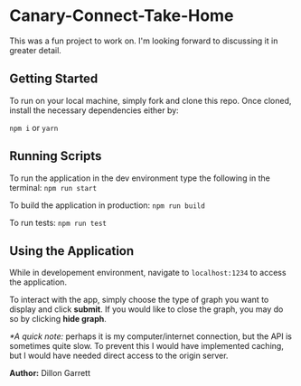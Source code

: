 # Canary-Connect-Take-Home

This was a fun project to work on. I'm looking forward to discussing it in greater detail.

## Getting Started

To run on your local machine, simply fork and clone this repo. Once cloned, install the necessary dependencies either by:

```npm i```
or
```yarn```

## Running Scripts

To run the application in the dev environment type the following in the terminal:
```npm run start```

To build the application in production:
```npm run build```

To run tests:
```npm run test```

## Using the Application
While in developement environment, navigate to ```localhost:1234``` to access the application.

To interact with the app, simply choose the type of graph you want to display and click __submit__. If you would like to close the graph, you may do so by clicking __hide graph__.

*\*A quick note:* perhaps it is my computer/internet connection, but the API is sometimes quite slow. To prevent this I would have implemented caching, but I would have needed direct access to the origin server. 


__Author:__ Dillon Garrett